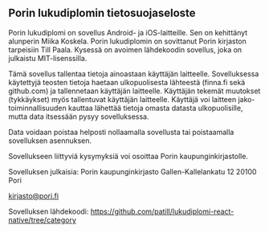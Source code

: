 ## Porin lukudiplomin tietosuojaseloste

Porin lukudiplomi on sovellus Android- ja iOS-laitteille. Sen on kehittänyt alunperin Miika Koskela. Porin lukudiplomin on
sovittanut Porin kirjaston tarpeisiin Till Paala.
Kysessä on avoimen lähdekoodin sovellus, joka on julkaistu MIT-lisenssilla.

Tämä sovellus tallentaa tietoja ainoastaan käyttäjän laitteelle. Sovelluksessa käytettyjä teosten tietoja haetaan 
ulkopuolisesta lähteestä (finna.fi sekä github.com) ja tallennetaan käyttäjän laitteelle. Käyttäjän tekemät muutokset 
(tykkäykset) myös tallentuvat käyttäjän laitteelle. Käyttäjä voi laitteen jako-toiminnallisuuden kauttaa lähettää tietoja
omasta datasta ulkopuolisille, mutta data itsessään pysyy sovelluksessa.

Data voidaan poistaa helposti nollaamalla sovellusta tai poistaamalla sovelluksen asennuksen.

Sovellukseen liittyviä kysymyksiä voi osoittaa Porin kaupunginkirjastolle.

Sovelluksen julkaisia:
Porin kaupunginkirjasto
Gallen-Kallelankatu 12
20100 Pori

kirjasto@pori.fi

Sovelluksen lähdekoodi: https://github.com/patill/lukudiplomi-react-native/tree/category
